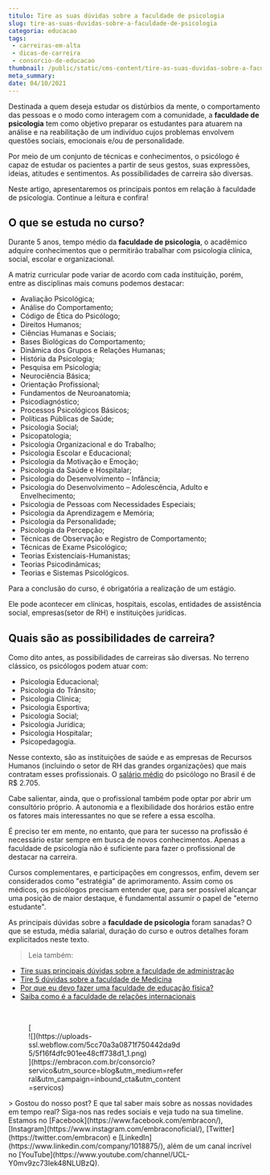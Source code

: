 ```yaml
---
titulo: Tire as suas dúvidas sobre a faculdade de psicologia
slug: tire-as-suas-duvidas-sobre-a-faculdade-de-psicologia
categoria: educacao
tags:
 - carreiras-em-alta
 - dicas-de-carreira
 - consorcio-de-educacao
thumbnail: /public/static/cms-content/tire-as-suas-duvidas-sobre-a-faculdade-de-psicologia.jpeg
meta_summary: 
date: 04/10/2021
---
```

Destinada a quem deseja estudar os distúrbios da mente, o comportamento das pessoas e o modo como interagem com a comunidade, a **faculdade de psicologia** tem como objetivo preparar os estudantes para atuarem na análise e na reabilitação de um indivíduo cujos problemas envolvem questões sociais, emocionais e/ou de personalidade.

Por meio de um conjunto de técnicas e conhecimentos, o psicólogo é capaz de estudar os pacientes a partir de seus gestos, suas expressões, ideias, atitudes e sentimentos. As possibilidades de carreira são diversas.

Neste artigo, apresentaremos os principais pontos em relação à faculdade de psicologia. Continue a leitura e confira!

O que se estuda no curso?
-------------------------

Durante 5 anos, tempo médio da **faculdade de psicologia**, o acadêmico adquire conhecimentos que o permitirão trabalhar com psicologia clínica, social, escolar e organizacional.

A matriz curricular pode variar de acordo com cada instituição, porém, entre as disciplinas mais comuns podemos destacar:

- Avaliação Psicológica;
- Análise do Comportamento;
- Código de Ética do Psicólogo;
- Direitos Humanos;
- Ciências Humanas e Sociais;
- Bases Biológicas do Comportamento;
- Dinâmica dos Grupos e Relações Humanas;
- História da Psicologia;
- Pesquisa em Psicologia;
- Neurociência Básica;
- Orientação Profissional;
- Fundamentos de Neuroanatomia;
- Psicodiagnóstico;
- Processos Psicológicos Básicos;
- Políticas Públicas de Saúde;
- Psicologia Social;
- Psicopatologia;
- Psicologia Organizacional e do Trabalho;
- Psicologia Escolar e Educacional;
- Psicologia da Motivação e Emoção;
- Psicologia da Saúde e Hospitalar;
- Psicologia do Desenvolvimento – Infância;
- Psicologia do Desenvolvimento – Adolescência, Adulto e Envelhecimento;
- Psicologia de Pessoas com Necessidades Especiais​;
- Psicologia da Aprendizagem e Memória;
- Psicologia da Personalidade;
- Psicologia da Percepção;
- Técnicas de Observação e Registro de Comportamento;
- Técnicas de Exame Psicológico;
- Teorias Existenciais-Humanistas;
- Teorias Psicodinâmicas;
- Teorias e Sistemas Psicológicos.​

Para a conclusão do curso, é obrigatória a realização de um estágio.

Ele pode acontecer em clínicas, hospitais, escolas, entidades de assistência social, empresas(setor de RH) e instituições jurídicas.

Quais são as possibilidades de carreira?
----------------------------------------

Como dito antes, as possibilidades de carreiras são diversas. No terreno clássico, os psicólogos podem atuar com:

- Psicologia Educacional;
- Psicologia do Trânsito;
- Psicologia Clínica;
- Psicologia Esportiva;
- Psicologia Social;
- Psicologia Jurídica;
- Psicologia Hospitalar;
- Psicopedagogia.

Nesse contexto, são as instituições de saúde e as empresas de Recursos Humanos (incluindo o setor de RH das grandes organizações) que mais contratam esses profissionais. O [salário médio](https://querobolsa.com.br/revista/salario-medio-de-psicologos-por-area) do psicólogo no Brasil é de R$ 2.705.

Cabe salientar, ainda, que o profissional também pode optar por abrir um consultório próprio. A autonomia e a flexibilidade dos horários estão entre os fatores mais interessantes no que se refere a essa escolha.

É preciso ter em mente, no entanto, que para ter sucesso na profissão é necessário estar sempre em busca de novos conhecimentos. Apenas a faculdade de psicologia não é suficiente para fazer o profissional de destacar na carreira.

Cursos complementares, e participações em congressos, enfim, devem ser considerados como "estratégia" de aprimoramento. Assim como os médicos, os psicólogos precisam entender que, para ser possível alcançar uma posição de maior destaque, é fundamental assumir o papel de "eterno estudante".

As principais dúvidas sobre a **faculdade de psicologia** foram sanadas? O que se estuda, média salarial, duração do curso e outros detalhes foram explicitados neste texto.

> Leia também:

- [Tire suas principais dúvidas sobre a faculdade de administração](https://www.embracon.com.br/blog/tire-suas-principais-duvidas-sobre-a-faculdade-de-administracao)
- [Tire 5 dúvidas sobre a faculdade de Medicina](https://www.embracon.com.br/blog/tire-5-duvidas-sobre-a-faculdade-de-medicina)
- [Por que eu devo fazer uma faculdade de educação física?](https://www.embracon.com.br/blog/por-que-eu-devo-fazer-uma-faculdade-de-educacao-fisica)
- [Saiba como é a faculdade de relações internacionais](https://www.embracon.com.br/blog/saiba-como-e-a-faculdade-de-relacoes-internacionais)

‍

<figure class="w-richtext-figure-type-image w-richtext-align-center" style="max-width:310px">[<div>![](https://uploads-ssl.webflow.com/5cc70a3a0871f750442da9d5/5f16f4dfc901ee48cff738d1_1.png)</div>](https://embracon.com.br/consorcio?servico&utm_source=blog&utm_medium=referral&utm_campaign=inbound_cta&utm_content=servicos)</figure>> Gostou do nosso post? E que tal saber mais sobre as nossas novidades em tempo real? Siga-nos nas redes sociais e veja tudo na sua timeline. Estamos no [Facebook](https://www.facebook.com/embracon/), [Instagram](https://www.instagram.com/embraconoficial/), [Twitter](https://twitter.com/embracon) e [LinkedIn](https://www.linkedin.com/company/1018875/), além de um canal incrível no [YouTube](https://www.youtube.com/channel/UCL-Y0mv9zc73Iek48NLUBzQ).
